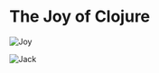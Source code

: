 The Joy of Clojure
==================

![Joy](http://joyofclojure.com/joy.png "The Joy of Clojure")

![Jack](http://joyofclojure.com/cover.jpg "The Joy of Clojure Cover")
